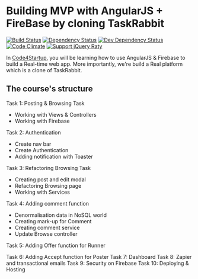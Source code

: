 # Building MVP with AngularJS + FireBase by cloning TaskRabbit

[![Build Status](https://img.shields.io/travis/wbotelhos/raty/master.svg)](https://travis-ci.org/wbotelhos/raty "Travis CI")
[![Dependency Status](https://david-dm.org/wbotelhos/raty.svg)](https://david-dm.org/wbotelhos/raty "Dependency Status")
[![Dev Dependency Status](https://david-dm.org/wbotelhos/raty/dev-status.svg)](https://david-dm.org/wbotelhos/raty#info=devDependencies "Dev Dependency Status")
[![Code Climate](https://codeclimate.com/github/wbotelhos/raty.png)](https://codeclimate.com/github/wbotelhos/raty "Code Climate")
[![Support jQuery Raty](http://img.shields.io/gittip/wbotelhos.svg)](https://www.gittip.com/wbotelhos "Git Tip")

In [Code4Startup](https://code4startup.com), you will be learning how to use AngularJS & Firebase to build a Real-time web app. 
More importantly, we're build a Real platform which is a clone of TaskRabbit.

## The course's structure

Task 1: Posting & Browsing Task
* Working with Views & Controllers
* Working with Firebase

Task 2: Authentication
* Create nav bar
* Create Authentication
* Adding notification with Toaster

Task 3: Refactoring Browsing Task
* Creating post and edit modal
* Refactoring Browsing page
* Working with Services

Task 4: Adding comment function
* Denormalisation data in NoSQL world
* Creating mark-up for Comment
* Creating comment service
* Update Browse controller

Task 5: Adding Offer function for Runner

Task 6: Adding Accept function for Poster
Task 7: Dashboard
Task 8: Zapier and transactional emails
Task 9: Security on Firebase
Task 10: Deploying & Hosting
